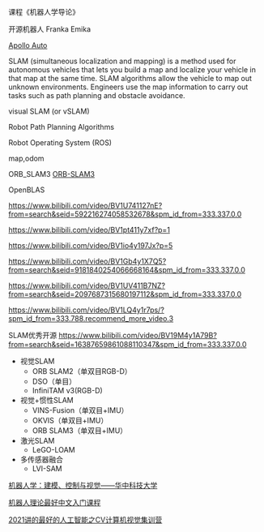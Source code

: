 
课程《机器人学导论》

开源机器人 Franka Emika


[Apollo Auto](https://github.com/ApolloAuto)

SLAM (simultaneous localization and mapping) is a method used for autonomous vehicles that lets you build a map and localize your vehicle in that map at the same time. SLAM algorithms allow the vehicle to map out unknown environments. Engineers use the map information to carry out tasks such as path planning and obstacle avoidance.


visual SLAM (or vSLAM)


Robot Path Planning Algorithms

Robot Operating System (ROS)

map,odom


ORB_SLAM3
[ORB-SLAM3](https://github.com/UZ-SLAMLab/ORB_SLAM3)

OpenBLAS


https://www.bilibili.com/video/BV1U741127nE?from=search&seid=592216274058532678&spm_id_from=333.337.0.0

https://www.bilibili.com/video/BV1pt411y7xf?p=1

https://www.bilibili.com/video/BV1io4y197Jx?p=5

https://www.bilibili.com/video/BV1Gb4y1X7Q5?from=search&seid=9181840254066668164&spm_id_from=333.337.0.0

https://www.bilibili.com/video/BV1UV411B7NZ?from=search&seid=2097687315680197112&spm_id_from=333.337.0.0

https://www.bilibili.com/video/BV1LQ4y1r7ps/?spm_id_from=333.788.recommend_more_video.3


SLAM优秀开源 https://www.bilibili.com/video/BV19M4y1A79B?from=search&seid=16387659861088110347&spm_id_from=333.337.0.0
* 视觉SLAM
  * ORB SLAM2（单双目RGB-D）
  * DSO（单目）
  * InfiniTAM v3(RGB-D)
* 视觉+惯性SLAM
  * VINS-Fusion（单双目+IMU）
  * OKVIS（单双目+IMU）
  * ORB SLAM3（单双目+IMU）  
* 激光SLAM
  * LeGO-LOAM
* 多传感器融合
  * LVI-SAM
  
[机器人学：建模、控制与视觉——华中科技大学](https://www.bilibili.com/video/BV1x3411z7jQ?from=search&seid=11003862869781264087&spm_id_from=333.337.0.0)    

[机器人理论最好中文入门课程](https://www.bilibili.com/video/BV19z4y197cf/?spm_id_from=333.788.recommend_more_video.1)

[2021讲的最好的人工智能之CV计算机视觉集训营](https://www.bilibili.com/video/BV1tP4y1L7LK?from=search&seid=13847806216932040406&spm_id_from=333.337.0.0)
